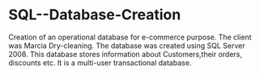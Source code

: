 # SQL--Database-Creation

Creation of an operational database for e-commerce purpose. The client was Marcia Dry-cleaning.
The database was created using SQL Server 2008.
This database stores information about Customers,their orders, discounts etc.
It is a multi-user transactional database.

